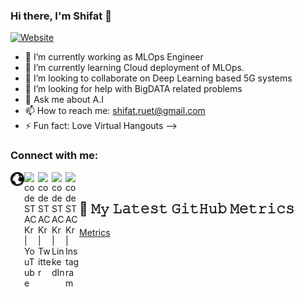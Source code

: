 ### Hi there, I'm Shifat 👋 

[![Website](https://img.shields.io/website?label=shamiulshifat.wordpress.com&style=for-the-badge&url=https%3A%2F%2Fcodestackr.com)](https://shamiulshifat.wordpress.com/)


- 🔭 I’m currently working as MLOps Engineer
- 🌱 I’m currently learning Cloud deployment of MLOps.
- 👯 I’m looking to collaborate on Deep Learning based 5G systems
- 🤔 I’m looking for help with  BigDATA related problems
- 💬 Ask me about A.I
- 📫 How to reach me: shifat.ruet@gmail.com
- ⚡ Fun fact: Love Virtual Hangouts
-->

### Connect with me:

[<img align="left" alt="codeSTACKr.com" width="22px" src="https://raw.githubusercontent.com/iconic/open-iconic/master/svg/globe.svg" />][website]
[<img align="left" alt="codeSTACKr | YouTube" width="22px" src="https://cdn.jsdelivr.net/npm/simple-icons@v3/icons/facebook.svg" />][facebook]
[<img align="left" alt="codeSTACKr | Twitter" width="22px" src="https://cdn.jsdelivr.net/npm/simple-icons@v3/icons/kaggle.svg" />][kaggle]
[<img align="left" alt="codeSTACKr | LinkedIn" width="22px" src="https://cdn.jsdelivr.net/npm/simple-icons@v3/icons/linkedin.svg" />][linkedin]
[<img align="left" alt="codeSTACKr | Instagram" width="22px" src="https://cdn.jsdelivr.net/npm/simple-icons@v3/icons/instagram.svg" />][behance]

<br />

## 🔔 𝙼𝚢 𝙻𝚊𝚝𝚎𝚜𝚝 𝙶𝚒𝚝𝙷𝚞𝚋 𝙼𝚎𝚝𝚛𝚒𝚌𝚜
[Metrics](https://metrics.lecoq.io/shamiulshifat?template=classic&introduction=1&languages=1&repositories=1&pagespeed=1&repositories=100&repositories.batch=100&repositories.forks=false&repositories.affiliations=owner&languages.limit=8&languages.sections=most-used&languages.colors=github&languages.aliases=python%2C%20matlab&languages.threshold=0%25&languages.indepth=false&languages.analysis.timeout=15&languages.categories=markup%2C%20programming&languages.recent.categories=markup%2C%20programming&languages.recent.load=300&languages.recent.days=14&introduction.title=true&pagespeed.url=https%3A%2F%2Fshamiulshifat.wordpress.com%2F&pagespeed.detailed=false&pagespeed.screenshot=true&config.timezone=Asia%2FDhaka)



[website]: https://shamiulshifat.wordpress.com/

[linkedin]: https://www.linkedin.com/in/shamiul-islam-shifat/

[behance]: https://www.behance.net/shamiulshifat

[facebook]: https://www.facebook.com/shamiulshifat/

[kaggle]: https://www.facebook.com/shamiulshifat/

